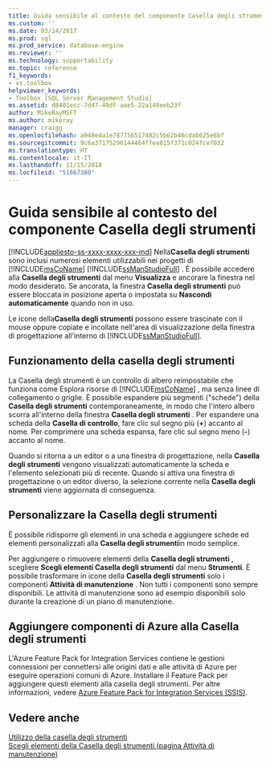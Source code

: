 ```yaml
---
title: Guida sensibile al contesto del componente Casella degli strumenti | Microsoft Docs
ms.custom: ''
ms.date: 03/14/2017
ms.prod: sql
ms.prod_service: database-engine
ms.reviewer: ''
ms.technology: supportability
ms.topic: reference
f1_keywords:
- vs.toolbox
helpviewer_keywords:
- Toolbox [SQL Server Management Studio]
ms.assetid: d8401ecc-7d47-49df-aae5-22a148eeb23f
author: MikeRayMSFT
ms.author: mikeray
manager: craigg
ms.openlocfilehash: a948e4a1e787756517482c5b62b46cdab625e6bf
ms.sourcegitcommit: 9c6a37175296144464ffea815f371c024fce7032
ms.translationtype: HT
ms.contentlocale: it-IT
ms.lasthandoff: 11/15/2018
ms.locfileid: "51667380"
---
```

# <a name="toolbox-component-f1-help"></a>Guida sensibile al contesto del componente Casella degli strumenti
[!INCLUDE[appliesto-ss-xxxx-xxxx-xxx-md](../../includes/appliesto-ss-xxxx-xxxx-xxx-md.md)]
  Nella**Casella degli strumenti** sono inclusi numerosi elementi utilizzabili nei progetti di [!INCLUDE[msCoName](../../includes/msconame-md.md)] [!INCLUDE[ssManStudioFull](../../includes/ssmanstudiofull-md.md)] . È possibile accedere alla **Casella degli strumenti** dal menu **Visualizza** e ancorare la finestra nel modo desiderato. Se ancorata, la finestra **Casella degli strumenti** può essere bloccata in posizione aperta o impostata su **Nascondi automaticamente** quando non in uso.  
  
 Le icone della**Casella degli strumenti** possono essere trascinate con il mouse oppure copiate e incollate nell'area di visualizzazione della finestra di progettazione all'interno di [!INCLUDE[ssManStudioFull](../../includes/ssmanstudiofull-md.md)].  
  
## <a name="how-the-toolbox-works"></a>Funzionamento della casella degli strumenti  
 La Casella degli strumenti è un controllo di albero reimpostabile che funziona come Esplora risorse di [!INCLUDE[msCoName](../../includes/msconame-md.md)] , ma senza linee di collegamento o griglie. È possibile espandere più segmenti ("schede") della **Casella degli strumenti** contemporaneamente, in modo che l'intero albero scorra all'interno della finestra **Casella degli strumenti** . Per espandere una scheda della **Casella di controllo**, fare clic sul segno più (**+**) accanto al nome. Per comprimere una scheda espansa, fare clic sul segno meno (**-**) accanto al nome.  
  
 Quando si ritorna a un editor o a una finestra di progettazione, nella **Casella degli strumenti** vengono visualizzati automaticamente la scheda e l'elemento selezionati più di recente. Quando si attiva una finestra di progettazione o un editor diverso, la selezione corrente nella **Casella degli strumenti** viene aggiornata di conseguenza.  
  
## <a name="customize-the-toolbox"></a>Personalizzare la Casella degli strumenti  
 È possibile ridisporre gli elementi in una scheda e aggiungere schede ed elementi personalizzati alla **Casella degli strumenti**in modo semplice.  
  
 Per aggiungere o rimuovere elementi della **Casella degli strumenti** , scegliere **Scegli elementi Casella degli strumenti** dal menu **Strumenti**. È possibile trasformare in icone della **Casella degli strumenti** solo i componenti **Attività di manutenzione** . Non tutti i componenti sono sempre disponibili. Le attività di manutenzione sono ad esempio disponibili solo durante la creazione di un piano di manutenzione.  
  
## <a name="add-azure-components-to-the-toolbox"></a>Aggiungere componenti di Azure alla Casella degli strumenti  
 L'Azure Feature Pack for Integration Services contiene le gestioni connessioni per connettersi alle origini dati e alle attività di Azure per eseguire operazioni comuni di Azure. Installare il Feature Pack per aggiungere questi elementi alla casella degli strumenti. Per altre informazioni, vedere [Azure Feature Pack for Integration Services &#40;SSIS&#41;](../../integration-services/azure-feature-pack-for-integration-services-ssis.md).  
  
## <a name="see-also"></a>Vedere anche  
 [Utilizzo della casella degli strumenti](../../ssms/use-the-toolbox.md)   
 [Scegli elementi della Casella degli strumenti &#40;pagina Attività di manutenzione&#41;](https://msdn.microsoft.com/library/b92c9054-7479-45d8-a54c-c1bb6699bdb3)  
  
  
